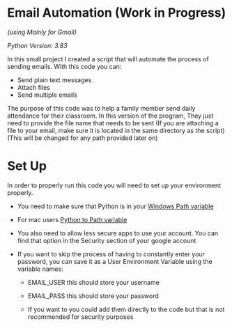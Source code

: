 # Email Automation (Work in Progress)
*(using Mainly for Gmail)*

*Python Version: 3.83*

In this small project I created a script that will automate the process of sending emails. With this code you can:
* Send plain text messages
* Attach files
* Send multiple emails

The purpose of this code was to help a family member send daily attendance for their classroom. In this version of the program, They just need to provide the file name that needs to be sent
(If you are attaching a file to your email, make sure it is located in the same directory as the script)(This will be changed for any path provided later on)


# Set Up

In order to properly run this code you will need to set up your environment properly.
* You need to make sure that Python is in your [Windows Path variable](https://geek-university.com/python/add-python-to-the-windows-path/)
* For mac users [Python to Path variable](https://www.educative.io/edpresso/how-to-add-python-to-the-path-variable-in-mac)
* You also need to allow less secure apps to use your account. You can find that option in the Security section of your google account

* If you want to skip the process of having to constantly enter your password, you can save it as a User Environment Variable using the variable names:
  * EMAIL_USER this should store your username
  * EMAIL_PASS this should store your password
 
  * If you want to you could add them directly to the code but that is not recommended for security purposes
  
